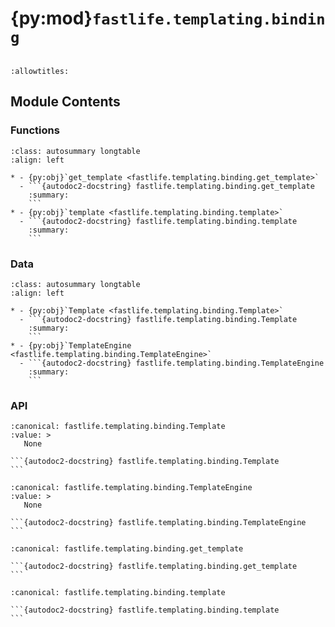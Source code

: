 # {py:mod}`fastlife.templating.binding`

```{py:module} fastlife.templating.binding
```

```{autodoc2-docstring} fastlife.templating.binding
:allowtitles:
```

## Module Contents

### Functions

````{list-table}
:class: autosummary longtable
:align: left

* - {py:obj}`get_template <fastlife.templating.binding.get_template>`
  - ```{autodoc2-docstring} fastlife.templating.binding.get_template
    :summary:
    ```
* - {py:obj}`template <fastlife.templating.binding.template>`
  - ```{autodoc2-docstring} fastlife.templating.binding.template
    :summary:
    ```
````

### Data

````{list-table}
:class: autosummary longtable
:align: left

* - {py:obj}`Template <fastlife.templating.binding.Template>`
  - ```{autodoc2-docstring} fastlife.templating.binding.Template
    :summary:
    ```
* - {py:obj}`TemplateEngine <fastlife.templating.binding.TemplateEngine>`
  - ```{autodoc2-docstring} fastlife.templating.binding.TemplateEngine
    :summary:
    ```
````

### API

````{py:data} Template
:canonical: fastlife.templating.binding.Template
:value: >
   None

```{autodoc2-docstring} fastlife.templating.binding.Template
```

````

````{py:data} TemplateEngine
:canonical: fastlife.templating.binding.TemplateEngine
:value: >
   None

```{autodoc2-docstring} fastlife.templating.binding.TemplateEngine
```

````

````{py:function} get_template(template: str, *, content_type: str = 'text/html') -> fastlife.templating.binding.TemplateEngine
:canonical: fastlife.templating.binding.get_template

```{autodoc2-docstring} fastlife.templating.binding.get_template
```
````

````{py:function} template(template_path: str) -> fastlife.templating.binding.Template
:canonical: fastlife.templating.binding.template

```{autodoc2-docstring} fastlife.templating.binding.template
```
````
